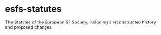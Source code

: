 esfs-statutes
=============

The Statutes of the European SF Society, including a reconstructed history and proposed changes
